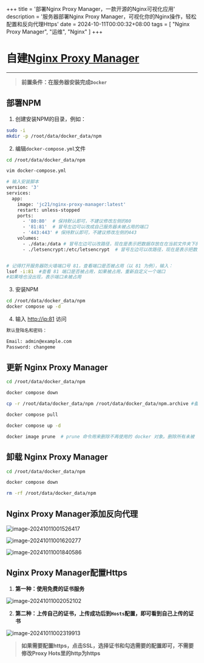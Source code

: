 +++
title = '部署Nginx Proxy Manager，一款开源的Nginx可视化应用'
description = '服务器部署Nginx Proxy Manager，可视化你的Nginx操作，轻松配置和反向代理Https'
date = 2024-10-11T00:00:32+08:00
tags = [
    "Nginx Proxy Manager",
    "运维",
    "Nginx"
]
+++

# 自建[Nginx Proxy Manager](https://nginxproxymanager.com/guide/#quick-setup)
---

> **前置条件：在服务器安装完成`Docker`**

## 部署NPM

1.  创建安装NPM的目录，例如：

```bash
sudo -i
mkdir -p /root/data/docker_data/npm
```

2. 编辑`docker-compose.yml`文件

```bash
cd /root/data/docker_data/npm

vim docker-compose.yml

# 输入安装脚本
version: '3'
services:
  app:
    image: 'jc21/nginx-proxy-manager:latest'
    restart: unless-stopped
    ports:
      - '80:80'  # 保持默认即可，不建议修改左侧的80
      - '81:81'  # 冒号左边可以改成自己服务器未被占用的端口
      - '443:443' # 保持默认即可，不建议修改左侧的443
    volumes:
      - ./data:/data # 冒号左边可以改路径，现在是表示把数据存放在在当前文件夹下的 data 文件夹中
      - ./letsencrypt:/etc/letsencrypt  # 冒号左边可以改路径，现在是表示把数据存放在在当前文件夹下的 letsencrypt 文件夹中


# 记得打开服务器防火墙端口号 81，查看端口是否被占用（以 81 为例），输入：
lsof -i:81  #查看 81 端口是否被占用，如果被占用，重新自定义一个端口
#如果啥也没出现，表示端口未被占用
```

3. 安装NPM

```bash
cd /root/data/docker_data/npm
docker compose up -d
```

4. 输入 [http://ip:81](http://ip:81/) 访问

```bash
默认登陆名和密码：

Email: admin@example.com
Password: changeme
```

## 更新 Nginx Proxy Manager

```bash
cd /root/data/docker_data/npm

docker compose down

cp -r /root/data/docker_data/npm /root/data/docker_data/npm.archive #备份一份数据

docker compose pull

docker compose up -d

docker image prune  # prune 命令用来删除不再使用的 docker 对象。删除所有未被 tag 标记和未被容器使用的镜像
```

## 卸载 Nginx Proxy Manager

```bash
cd /root/data/docker_data/npm

docker compose down

rm -rf /root/data/docker_data/npm
```

## Nginx Proxy Manager添加反向代理

![image-20241011001526417](https://yhyblog-2023-2-8.oss-cn-hangzhou.aliyuncs.com/md/2024/202410110015772.png)

![image-20241011001620277](https://yhyblog-2023-2-8.oss-cn-hangzhou.aliyuncs.com/md/2024/202410110016029.png)

![image-20241011001840586](https://yhyblog-2023-2-8.oss-cn-hangzhou.aliyuncs.com/md/2024/202410110018054.png)



## Nginx Proxy Manager配置Https

1. **第一种：使用免费的证书服务**

![image-20241011002052102](https://yhyblog-2023-2-8.oss-cn-hangzhou.aliyuncs.com/md/2024/202410110020881.png)

2. **第二种：上传自己的证书，上传成功后到`Hosts`配置，即可看到自己上传的证书**

![image-20241011002319913](https://yhyblog-2023-2-8.oss-cn-hangzhou.aliyuncs.com/md/2024/202410110023003.png)


> **如果需要配置https，点击SSL，选择证书和勾选需要的配置即可，不需要修改Proxy Hots里的http为https**
